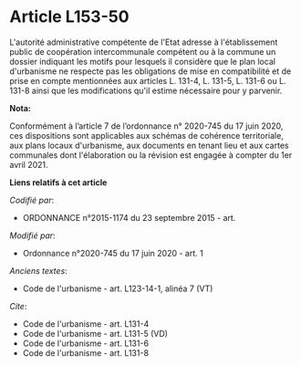 # Article L153-50

L'autorité administrative compétente de l'Etat adresse à l'établissement public de coopération intercommunale compétent ou à
la commune un dossier indiquant les motifs pour lesquels il considère que le plan local d'urbanisme ne respecte pas les
obligations de mise en compatibilité et de prise en compte mentionnées aux articles L. 131-4, L. 131-5, L. 131-6 ou L. 131-8
ainsi que les modifications qu'il estime nécessaire pour y parvenir.

**Nota:**

Conformément à l’article 7 de l’ordonnance n° 2020-745 du 17 juin 2020, ces dispositions sont applicables aux schémas de
cohérence territoriale, aux plans locaux d'urbanisme, aux documents en tenant lieu et aux cartes communales dont
l'élaboration ou la révision est engagée à compter du 1er avril 2021.

**Liens relatifs à cet article**

_Codifié par_:

  - ORDONNANCE n°2015-1174 du 23 septembre 2015 - art.

_Modifié par_:

  - Ordonnance n°2020-745 du 17 juin 2020 - art. 1

_Anciens textes_:

  - Code de l'urbanisme - art. L123-14-1, alinéa 7  (VT)

_Cite_:

  - Code de l'urbanisme - art. L131-4
  - Code de l'urbanisme - art. L131-5 (VD)
  - Code de l'urbanisme - art. L131-6
  - Code de l'urbanisme - art. L131-8
